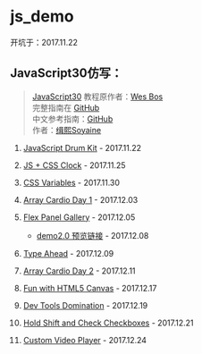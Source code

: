 # js_demo

开坑于：2017.11.22

## JavaScript30仿写：
> [JavaScript30](https://javascript30.com) 教程原作者：[Wes Bos](https://github.com/wesbos)    
> 完整指南在 [GitHub](https://github.com/soyaine/JavaScript30)  
> 中文参考指南：[GitHub](https://github.com/soyaine/JavaScript30)  
> 作者：[缉熙Soyaine](https://github.com/soyaine)  

1. [JavaScript Drum Kit](https://hehe1111.github.io/js_demo/js30/01%20-%20JavaScript%20Drum%20Kit/) - 2017.11.22

2. [JS + CSS Clock](https://hehe1111.github.io/js_demo/js30/02%20-%20JS%20+%20CSS%20Clock/) - 2017.11.25

3. [CSS Variables](https://hehe1111.github.io/js_demo/js30/03%20-%20CSS%20Variables/) - 2017.11.30

4. [Array Cardio Day 1](https://hehe1111.github.io/js_demo/js30/04%20-%20Array%20Cardio%20Day%201/) - 2017.12.03

5. [Flex Panel Gallery](https://hehe1111.github.io/js_demo/js30/05%20-%20Flex%20Panel%20Gallery/) - 2017.12.05
    - [demo2.0 预览链接](http://hehe1111.github.io/js_demo/js30//05%20-%20Flex%20Panel%20Gallery/version2.0/) - 2017.12.08

6. [Type Ahead](http://hehe1111.github.io/js_demo/js30/06%20-%20Type%20Ahead/) - 2017.12.09

7. [Array Cardio Day 2](http://hehe1111.github.io/js_demo/js30/07%20-%20Array%20Cardio%20Day%202/) - 2017.12.11

8. [Fun with HTML5 Canvas](https://hehe1111.github.io/js_demo/js30/08%20-%20Fun%20with%20HTML5%20Canvas/) - 2017.12.17

9. [Dev Tools Domination](https://hehe1111.github.io/js_demo/js30/09%20-%20Dev%20Tools%20Domination/) - 2017.12.19

10. [Hold Shift and Check Checkboxes](https://hehe1111.github.io/js_demo/js30/10%20-%20Hold%20Shift%20and%20Check%20Checkboxes/) - 2017.12.21

11. [Custom Video Player](https://hehe1111.github.io/js_demo/js30/11%20-%20Custom%20Video%20Player/) - 2017.12.24

